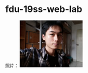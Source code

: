 # fdu-19ss-web-lab
照片：
<img src="https://github.com/LesuTree/PJ1/blob/master/images/Introduction_Lzz.jpg" width="200" height="150" alt="微信小程序"/>
